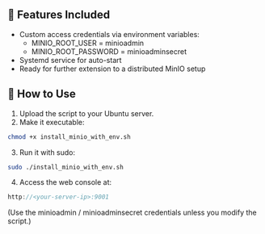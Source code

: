 ## 🔐 Features Included

- Custom access credentials via environment variables:
  - MINIO_ROOT_USER = minioadmin
  - MINIO_ROOT_PASSWORD = minioadminsecret
- Systemd service for auto-start
- Ready for further extension to a distributed MinIO setup

## 🚀 How to Use

1. Upload the script to your Ubuntu server.
2. Make it executable:
```bash
chmod +x install_minio_with_env.sh
```
3. Run it with sudo:
```bash
sudo ./install_minio_with_env.sh
```
4. Access the web console at:
```cpp
http://<your-server-ip>:9001
```
(Use the minioadmin / minioadminsecret credentials unless you modify the script.)
